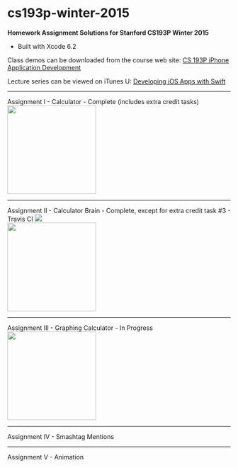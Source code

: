 # cs193p-winter-2015

<strong>Homework Assignment Solutions for Stanford CS193P Winter 2015</strong>

- Built with Xcode 6.2



Class demos can be downloaded from the course web site: <a target="_blank"  href="http://www.stanford.edu/class/cs193p/cgi-bin/drupal/">CS 193P iPhone Application Development</a>

Lecture series can be viewed on iTunes U: <a target="_blank"  href="https://itunes.apple.com/us/course/developing-ios-8-apps-swift/id961180099">Developing iOS Apps with Swift</a>

<hr>
Assignment I - Calculator 
- Complete (includes extra credit tasks)
<br /><a href="http://www.riesam.biz/images/Calculator.png" target="_blank" ><img src="http://www.riesam.biz/images/Calculator.png" width="200px"/></a>

<hr>
Assignment II - Calculator Brain
- Complete, except for extra credit task #3  
- Travis CI  <a href="https://travis-ci.org/riesamac/cs193p-winter-2015"><img src="https://travis-ci.org/riesamac/cs193p-winter-2015.svg?branch=master" /><a/>
<br /><a href="http://www.riesam.biz/images/CalculatorBrain.png" target="_blank" ><img src="http://www.riesam.biz/images/CalculatorBrain.png" width="200px"/></a>


<hr>
Assignment III - Graphing Calculator
- In Progress
<br /><a href="http://www.riesam.biz/images/GraphingCalculator.png" target="_blank" ><img src="http://www.riesam.biz/images/CalculatorBrain.png" width="200px"/></a>

<hr>
Assignment IV - Smashtag Mentions

<hr>
Assignment V - Animation
